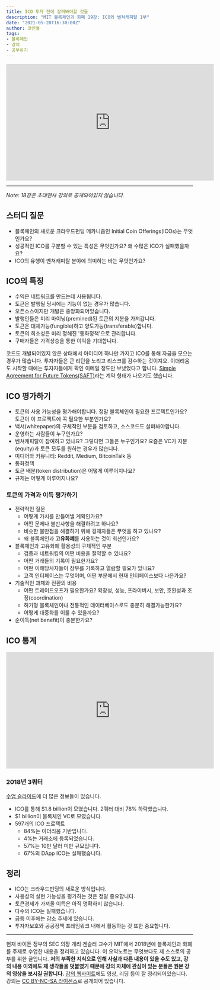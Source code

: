 ```yaml
---
title: ICO 투자 전에 살펴봐야할 것들
description: "MIT 블록체인과 화폐 19강: ICO와 벤쳐캐피탈 1부"
date: "2021-05-20T16:30:00Z"
author: 코인별
tags: 
- 블록체인
- 강의
- 공부하기
---
```


<iframe width="560" height="315" src="https://www.youtube.com/embed/iWpQpPbo7rM" title="YouTube video player" frameborder="0" allow="accelerometer; autoplay; clipboard-write; encrypted-media; gyroscope; picture-in-picture" allowfullscreen></iframe>

---

_Note: 18강은 초대연사 강의로 공개되어있지 않습니다._

## 스터디 질문
- 블록체인의 새로운 크라우드펀딩 메카니즘인 Initial Coin Offerings(ICOs)는 무엇인가요?
- 성공적인 ICO를 구분할 수 있는 특성은 무엇인가요? 왜 수많은 ICO가 실패했을까요?
- ICO의 유행이 벤쳐캐피탈 분야에 의미하는 바는 무엇인가요?

## ICO의 특징
- 수익은 네트워크를 만드는데 사용됩니다.
- 토큰은 발행될 당시에는 기능이 없는 경우가 많습니다.
- 오픈소스이지만 개발은 중앙화되어있습니다.
- 발행인들은 미리 마이닝(premined)된 토큰의 지분을 가져갑니다.
- 토큰은 대체가능(fungible)하고 양도가능(transferable)합니다.
- 토큰의 희소성은 미리 정해진 '통화정책'으로 관리합니다.
- 구매자들은 가격상승을 통한 이익을 기대합니다.

코드도 개발되어있지 않은 상태에서 아이디어 하나만 가지고 ICO를 통해 자금을 모으는 경우가 많습니다. 투자자들은 큰 리턴을 노리고 리스크를 감수하는 것이지요. 이더리움도 시작할 때에는 투자자들에게 확인 이메일 정도만 보냈었다고 합니다. [Simple Agreement for Future Tokens(SAFT)](https://www.investopedia.com/terms/s/simple-agreement-future-tokens-saft.asp)라는 계약 형태가 나오기도 했습니다. 

## ICO 평가하기
- 토큰의 사용 가능성을 평가해야합니다. 정말 블록체인이 필요한 프로젝트인가요? 토큰이 이 프로젝트에 꼭 필요한 부분인가요?
- 백서(whitepaper)의 구체적인 부분을 검토하고, 소스코드도 살펴봐야합니다.
- 운영하는 사람들이 누구인가요?
- 벤쳐캐피탈이 참여하고 있나요? 그렇다면 그들은 누구인가요? 요즘은 VC가 지분(equity)과 토큰 모두를 원하는 경우가 많습니다.
- 미디어와 커뮤니티: Reddit, Medium, BitcoinTalk 등
- 통화정책
- 토큰 배분(token distribution)은 어떻게 이루어지나요?
- 규제는 어떻게 이루어지나요?

### 토큰의 가격과 이득 평가하기
- 전략적인 질문
  - 어떻게 가치를 만들어낼 계획인가요?
  - 어떤 문제나 불만사항을 해결하려고 하나요?
  - 비슷한 불만점을 해결하기 위해 경재자들은 무엇을 하고 있나요?
  - 왜 블록체인과 **고유화폐**를 사용하는 것이 최선인가요?
- 블록체인과 고유화폐 활용성의 구체적인 부분
  - 검증과 네트워킹의 어떤 비용을 절약할 수 있나요?
  - 어떤 거래들의 기록이 필요한가요?
  - 어떤 이해당사자들이 장부를 기록하고 열람할 필요가 있나요?
  - 고객 인터페이스는 무엇이며, 어떤 부분에서 현재 인터페이스보다 나은가요?
- 기술적인 과제와 전환의 비용
  - 어떤 트레이드오프가 필요한가요? 확장성, 성능, 프라이버시, 보안, 호환성과 조정(coordination)
  - 허가형 블록체인이나 전통적인 데이터베이스로도 충분히 해결가능한가요?
  - 어떻게 대중화를 이룰 수 있을까요?
- 순이득(net benefit)이 충분한가요?

## ICO 통계

<iframe width="560" height="315" src="https://www.youtube.com/embed/yQ7zRWujaYE" title="YouTube video player" frameborder="0" allow="accelerometer; autoplay; clipboard-write; encrypted-media; gyroscope; picture-in-picture" allowfullscreen></iframe>

### 2018년 3쿼터
[수업 슬라이드](https://ocw.mit.edu/courses/sloan-school-of-management/15-s12-blockchain-and-money-fall-2018/lecture-slides/MIT15_S12F18_ses19.pdf)에 더 많은 정보들이 있습니다.

- ICO를 통해 $1.8 billion이 모였습니다. 2쿼터 대비 78% 하락했습니다.
- $1 billion이 블록체인 VC로 모였습니다.
- 597개의 ICO 프로젝트
  - 84%는 이더리움 기반입니다.
  - 4%는 거래소에 등록되었습니다.
  - 57%는 10만 달러 미만 규모입니다.
  - 67%의 DApp ICO는 실패했습니다.

## 정리
- ICO는 크라우드펀딩의 새로운 방식입니다.
- 사용성의 실현 가능성을 평가하는 것은 정말 중요합니다.
- 토큰경제가 가져올 이득은 아직 명확하지 않습니다.
- 다수의 ICO는 실패했습니다.
- 급등 이후에는 감소 추세에 있습니다.
- 투자자보호와 공공정책 프레임워크 내에서 활동하는 것 또한 중요합니다.

---
현재 바이든 정부의 SEC 의장 개리 겐슬러 교수가 MIT에서 2018년에 블록체인과 화폐를 주제로 수업한 내용을 정리하고 있습니다. 이 요약노트는 무엇보다도 제 스스로의 공부를 위한 글입니다. **저의 부족한 지식으로 인해 사실과 다른 내용이 있을 수도 있고, 강의 내용 이외에도 제 생각들을 덧붙였기 때문에 강의 자체에 관심이 있는 분들은 원본 강의 영상을 보시길 권합니다.** [강의 웹사이트](https://ocw.mit.edu/courses/sloan-school-of-management/15-s12-blockchain-and-money-fall-2018/video-lectures/)에도 영상, 리딩 등이 잘 정리되어있습니다. 강의는 [CC BY-NC-SA 라이센스](https://creativecommons.org/licenses/by-nc-sa/4.0/)로 공개되어 있습니다.